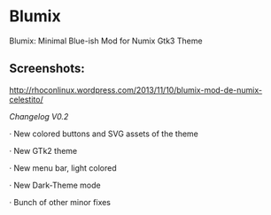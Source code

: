 Blumix
======

Blumix: Minimal Blue-ish Mod for Numix Gtk3 Theme

Screenshots:
-----------
http://rhoconlinux.wordpress.com/2013/11/10/blumix-mod-de-numix-celestito/


*Changelog V0.2*

· New colored buttons and SVG assets of the theme 

· New GTk2 theme

· New menu bar, light colored

· New Dark-Theme mode

· Bunch of other minor fixes


